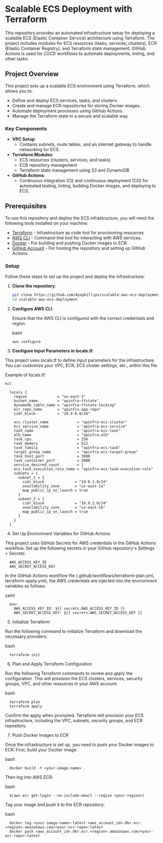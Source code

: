 # Scalable ECS Deployment with Terraform

This repository provides an automated infrastructure setup for deploying a scalable ECS (Elastic Container Service) architecture using Terraform. The project includes modules for ECS resources (tasks, services, clusters), ECR (Elastic Container Registry), and Terraform state management. GitHub Actions is used for CI/CD workflows to automate deployments, linting, and other tasks.

## Project Overview

This project sets up a scalable ECS environment using Terraform, which allows you to:

- Define and deploy ECS services, tasks, and clusters.
- Create and manage ECR repositories for storing Docker images.
- Automate deployment processes using GitHub Actions.
- Manage the Terraform state in a secure and scalable way.

### Key Components

- **VPC Setup**:
  - Contains subnets, route tables, and an internet gateway to handle networking for ECS.
- **Terraform Modules**: 
  - ECS resources (clusters, services, and tasks)
  - ECR repository management
  - Terraform state management using S3 and DynamoDB
- **GitHub Actions**:
  - Continuous integration (CI) and continuous deployment (CD) for automated testing, linting, building Docker images, and deploying to ECS.

## Prerequisites

To use this repository and deploy the ECS infrastructure, you will need the following tools installed on your machine:

- [Terraform](https://www.terraform.io/downloads.html) - Infrastructure as code tool for provisioning resources.
- [AWS CLI](https://aws.amazon.com/cli/) - Command-line tool for interacting with AWS services.
- [Docker](https://www.docker.com/products/docker-desktop) - For building and pushing Docker images to ECR.
- [GitHub Account](https://github.com) - For hosting the repository and setting up GitHub Actions.

### Setup

Follow these steps to set up the project and deploy the infrastructure:

1. **Clone the repository**:
   ```bash
   git clone https://github.com/Ayophillips/scalable-aws-ecs-deployment.git
   cd scalable-aws-ecs-deployment

2. **Configure AWS CLI**:

   Ensure that the AWS CLI is configured with the correct credentials and region.

   bash
   
       aws configure

4. **Configure Input Parameters in locals.tf**:

  This project uses locals.tf to define input parameters for the infrastructure. You can customize your VPC, ECR, ECS cluster settings, etc., within this     file.
  
  Example of locals.tf:
  
    hcl
    
      locals {
        region              = "us-east-1"
        bucket_name         = "apinfra-tfstate"
        dynamodb_table_name = "apinfra-tfstate-locking"
        ecr_repo_name       = "apinfra-app-repo"
        cidr_block          = "10.0.0.0/16"
      
        ecs_cluster_name             = "apinfra-ecs-cluster"
        ecs_service_name             = "apinfra-ecs-service"
        task_name                    = "apinfra-ecs-task"
        alb_name                     = "apinfra-alb"
        task_cpu                     = 256
        task_memory                  = 512
        task_family                  = "apinfra-ecs-task"
        target_group_name            = "apinfra-ecs-target-group"
        task_host_port               = 3000
        task_container_port          = 3000
        service_desired_count        = 1
        ecs_task_execution_role_name = "apinfra-ecs-task-execution-role"
        subnets = {
          subnet_1 = {
            cidr_block              = "10.0.1.0/24"
            availability_zone       = "us-east-1a"
            map_public_ip_on_launch = true
          }
          subnet_2 = {
            cidr_block              = "10.0.2.0/24"
            availability_zone       = "us-east-1b"
            map_public_ip_on_launch = true
          }
        }
      }

4. Set Up Environment Variables for GitHub Actions

  This project uses GitHub Secrets for AWS credentials in the GitHub Actions workflow. Set up the following secrets in your GitHub repository's Settings >    Secrets:
  
      AWS_ACCESS_KEY_ID
      AWS_SECRET_ACCESS_KEY

  In the GitHub Actions workflow file (.github/workflows/terraform-plan.yml, terraform-apply.yml), the AWS credentials are injected into the environment      variables as follows:

  yaml
  
      env:
        AWS_ACCESS_KEY_ID: ${{ secrets.AWS_ACCESS_KEY_ID }}
        AWS_SECRET_ACCESS_KEY: ${{ secrets.AWS_SECRET_ACCESS_KEY }}

5. Initialize Terraform

  Run the following command to initialize Terraform and download the necessary providers:
  
  bash
  
      terraform init
  
  6. Plan and Apply Terraform Configuration
  
  Run the following Terraform commands to review and apply the configuration. This will provision the ECS clusters, services, security groups, VPC, and       other resources in your AWS account:
  
  bash
  
      terraform plan
      terraform apply
  
  Confirm the apply when prompted. Terraform will provision your ECS infrastructure, including the VPC, subnets, security groups, and ECR repository.

7. Push Docker Images to ECR

  Once the infrastructure is set up, you need to push your Docker images to ECR. First, build your Docker image:
  
  bash
  
      docker build -t <your-image-name> .
  
  Then log into AWS ECR:
  
  bash
  
      $(aws ecr get-login --no-include-email --region <your-region>)
  
  Tag your image and push it to the ECR repository:
  
  bash
  
      docker tag <your-image-name>:latest <aws_account_id>.dkr.ecr.<region>.amazonaws.com/<your-ecr-repo>:latest
      docker push <aws_account_id>.dkr.ecr.<region>.amazonaws.com/<your-ecr-repo>:latest
